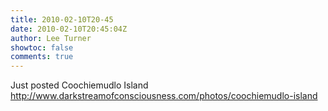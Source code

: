 ```yaml
---
title: 2010-02-10T20-45
date: 2010-02-10T20:45:04Z
author: Lee Turner
showtoc: false
comments: true
---
```


Just posted Coochiemudlo Island http://www.darkstreamofconsciousness.com/photos/coochiemudlo-island


